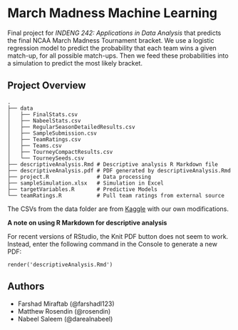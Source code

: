 # March Madness Machine Learning

Final project for _INDENG 242: Applications in Data Analysis_ that predicts the final NCAA March Madness Tournament bracket. We use a logistic regression model to predict the probability that each team wins a given match-up, for all possible match-ups. Then we feed these probabilities into a simulation to predict the most likely bracket.

## Project Overview

```
.
├── data
│   ├── FinalStats.csv
│   ├── NabeelStats.csv
│   ├── RegularSeasonDetailedResults.csv
│   ├── SampleSubmission.csv
│   ├── TeamRatings.csv
│   ├── Teams.csv
│   ├── TourneyCompactResults.csv
│   └── TourneySeeds.csv
├── descriptiveAnalysis.Rmd # Descriptive analysis R Markdown file
├── descriptiveAnalysis.pdf # PDF generated by descriptiveAnalysis.Rmd
├── project.R               # Data processing
├── sampleSimulation.xlsx   # Simulation in Excel
├── targetVariables.R       # Predictive Models
└── teamRatings.R           # Pull team ratings from external source
```

The CSVs from the data folder are from [Kaggle](https://www.kaggle.com/c/march-machine-learning-mania-2017) with our own modifications.

**A note on using R Markdown for descriptive analysis**

For recent versions of RStudio, the Knit PDF button does not seem to work. Instead, enter the following command in the Console to generate a new PDF:

```
render('descriptiveAnalysis.Rmd')
```

## Authors

- Farshad Miraftab (@farshadl123)
- Matthew Rosendin (@rosendin)
- Nabeel Saleem (@darealnabeel)
